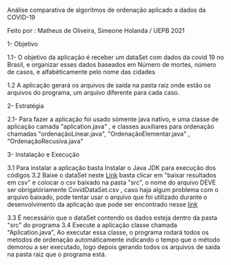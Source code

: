 Análise comparativa de algoritmos de ordenação aplicado a dados da COVID-19

Feito por : Matheus de Oliveira, Simeone Holanda / UEPB 2021


1- Objetivo

1.1- O objetivo da aplicação é receber um dataSet com dados da covid 19 no Brasil, e organizar esses dados
baseados em Número de mortes, número de casos, e alfabéticamente pelo nome das cidades

1.2 A aplicação gerará os arquivos de saída na pasta raiz onde estão os arquivos do programa, um arquivo diferente
 para cada caso.
 
 2- Estratégia
 
 2.1- Para fazer a aplicação foi usado sómente java nativo, e uma classe de aplicação camada "aplication.java" , e classes auxiliares para ordenação chamadas "ordenaçãoLinear.java", "OrdenaçãoElementar.java" , "OrdenaçãoRecusiva.java"
 
 3- Instalação e Execução
 
 3.1 Para instalar a aplicação basta Instalar o Java JDK para execução dos códigos
 3.2 Baixe o dataSet neste [Link](https://brasil.io/dataset/covid19/caso_full/?search=&epidemiological_week=&date=&order_for_place=&state=&city=&city_ibge_code=&place_type=&last_available_date=&is_last=True&is_repeated=)
     basta clicar em "baixar resultados em csv" e colocar o csv baixado na pasta "src", o nome do arquivo DEVE ser obrigatóriamente CovidDataSet.csv ,
     caso haja algum problema com o arquivo baixado, pode tentar usar o arquivo que foi utilizado durante o desenvolvimento da aplicação que pode ser encontrado nesse
     [link](https://drive.google.com/file/d/1YEXmlLwzfzaVYY2zAlQvshJsOkhfz0VP/view?usp=sharing)

3.3 É necessário que o dataSet contendo os dados esteja dentro da pasta "src" do programa
3.4 Execute a aplicação classe chamada "Aplication.java", Ao executar essa classe, o programa rodará todos os metodos de ordenação automáticamente
     indicando o tempo que o método demorou a ser executado, logo depois gerando todos os arquivos de saida na pasta raiz que o programa está.
